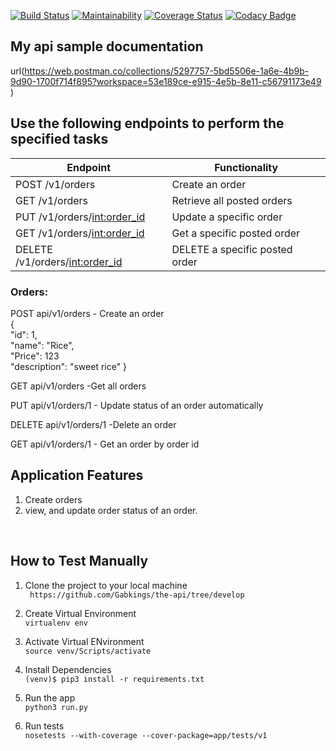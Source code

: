 [![Build Status](https://travis-ci.com/Gabkings/the-api.svg?branch=develop)](https://travis-ci.com/Gabkings/the-api)   [![Maintainability](https://api.codeclimate.com/v1/badges/341c078ef39e63e8af17/maintainability)](https://codeclimate.com/github/Gabkings/the-api/maintainability)   [![Coverage Status](https://coveralls.io/repos/github/Gabkings/the-api/badge.svg?branch=develop)](https://coveralls.io/github/Gabkings/the-api?branch=develop)   [![Codacy Badge](https://api.codacy.com/project/badge/Grade/682f02da75a048b3899a74fe90696dfb)](https://www.codacy.com/app/Gabkings/the-api?utm_source=github.com&amp;utm_medium=referral&amp;utm_content=Gabkings/the-api&amp;utm_campaign=Badge_Grade)
## My api sample documentation
url(https://web.postman.co/collections/5297757-5bd5506e-1a6e-4b9b-9d90-1700f714f895?workspace=53e189ce-e915-4e5b-8e11-c56791173e49 )

## Use the following endpoints to perform the specified tasks

  |     Endpoint                       | Functionality                                  |                  
  | ---------------------------------| -----------------------------------------------|
  | POST /v1/orders                  | Create an order                                |
  | GET /v1/orders                   | Retrieve all posted orders                     |
  | PUT /v1/orders/<int:order_id>    | Update a specific order                        |                         
  | GET /v1/orders/<int:order_id>    | Get a specific posted order                    |
  | DELETE /v1/orders/<int:order_id> | DELETE a specific posted order                 |


### Orders:

POST api/v1/orders  - Create an order
<br>
{       <br>
    "id": 1,
    <br>
    "name": "Rice",
    <br>
    "Price": 123
    <br>
    "description": "sweet rice"
}


GET api/v1/orders -Get all orders


PUT api/v1/orders/1  - Update status of an order automatically
<br>



DELETE api/v1/orders/1  -Delete an order


GET api/v1/orders/1  - Get an order by order id


## Application Features

1. Create orders
2. view, and update order status of an order.


<br>

## How to Test Manually
1. Clone the project to your local machine <br>
        ` https://github.com/Gabkings/the-api/tree/develop`
2. Create Virtual Environment <br>
        `virtualenv env`
3. Activate Virtual ENvironment<br>
        `source venv/Scripts/activate`
4. Install Dependencies<br>
        `(venv)$ pip3 install -r requirements.txt` <br>
        
5. Run the app <br>
        `python3 run.py`<br>
6. Run tests <br>
        `nosetests --with-coverage --cover-package=app/tests/v1`
        <br>
